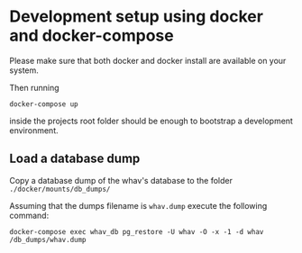 # Development setup using docker and docker-compose

Please make sure that both docker and docker install are available on your system.

Then running

```docker-compose up```

inside the projects root folder should be enough to bootstrap a 
development environment.


## Load a database dump

Copy a database dump of the  whav's database to the 
folder `./docker/mounts/db_dumps/`

Assuming that the dumps filename is `whav.dump` execute the following command:

```
docker-compose exec whav_db pg_restore -U whav -O -x -1 -d whav /db_dumps/whav.dump
``` 
